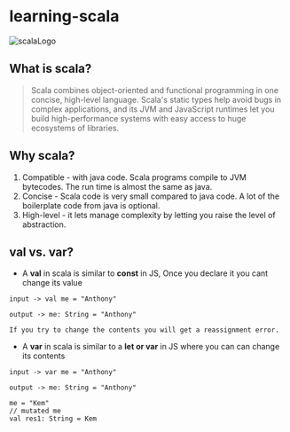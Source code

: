 # learning-scala

![scalaLogo](https://www.openprogrammer.info/wp-content/uploads/2018/08/scala-lang-card.png)

## What is scala? 
>Scala combines object-oriented and functional programming in one concise, high-level language. Scala's static types help avoid bugs in complex applications, and its JVM and JavaScript runtimes let you build high-performance systems with easy access to huge ecosystems of libraries.

## Why scala?
1. Compatible - with java code. Scala programs compile to JVM bytecodes. The run time is almost the same as java. 
2. Concise - Scala code is very small compared to java code. A lot of the boilerplate code from java is optional.  
3. High-level - it lets manage complexity by letting you raise the level of abstraction.

##  val vs. var? 
* A **val**  in scala is similar to **const** in JS, Once you declare it you cant change its value 
```
input -> val me = "Anthony"

output -> me: String = "Anthony"

If you try to change the contents you will get a reassignment error.

```

* A **var** in scala is similar to a **let or var** in JS where you can can change its contents

```
input -> var me = "Anthony"

output -> me: String = "Anthony"

me = "Kem"
// mutated me
val res1: String = Kem

```
